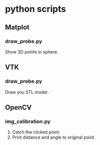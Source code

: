 # python scripts

## Matplot
### draw_probe.py
Show 3D points in sphere.

## VTK
### draw_probe.py
Draw you STL model.

## OpenCV
### img_calibration.py
1. Catch the clicked point. 
2. Print distance and angle to original point.
